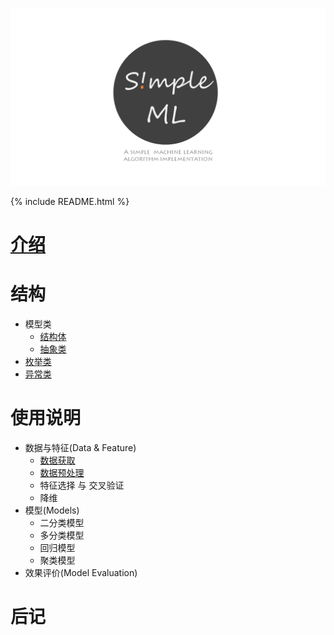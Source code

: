 

![](./imgs/logo2.png)


{% include README.html %}

# [介绍](./_includes/README.md)

# 结构

- 模型类
  - [结构体](./structure/struct.md)
  - [抽象类](./structure/abstract.md)
- [枚举类](./structure/enum.md)
- [异常类](./structure/error.md)


# 使用说明

- 数据与特征(Data & Feature)
  - [数据获取](./manual/data_collect.md)
  - [数据预处理](./manual/data_handle.md)
  - 特征选择 与 交叉验证
  - 降维
- 模型(Models)
  - 二分类模型
  - 多分类模型
  - 回归模型
  - 聚类模型
- 效果评价(Model Evaluation)

# 后记
